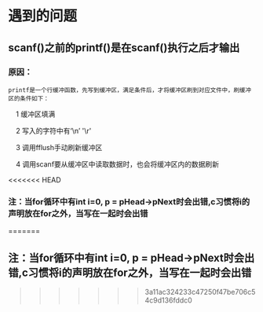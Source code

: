 # 遇到的问题
## scanf()之前的printf()是在scanf()执行之后才输出
### 原因：
    printf是一个行缓冲函数，先写到缓冲区，满足条件后，才将缓冲区刷到对应文件中，刷缓冲区的条件如下：

    1 缓冲区填满

    2 写入的字符中有‘\n’ '\r'

    3 调用fflush手动刷新缓冲区

    4 调用scanf要从缓冲区中读取数据时，也会将缓冲区内的数据刷新

<<<<<<< HEAD
### 注：当for循环中有int i=0, p = pHead->pNext时会出错,c习惯将i的声明放在for之外，当写在一起时会出错
=======
## 注：当for循环中有int i=0, p = pHead->pNext时会出错,c习惯将i的声明放在for之外，当写在一起时会出错
>>>>>>> 3a11ac324233c47250f47be706c54c9d136fddc0
